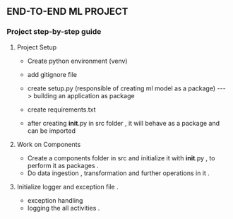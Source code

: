 ## END-TO-END ML PROJECT 

### Project step-by-step guide 

1. Project Setup
    - Create python environment (venv)
    - add gitignore file
    - create setup.py (responsible of creating ml model as a package) ---> building an application as package 
    - create requirements.txt

    - after creating __init__.py in src folder , it will behave as a package and can be imported 

2. Work on Components
    - Create a components folder in src and initialize it with __init__.py , to perform it as packages .
    - Do data ingestion , transformation and further operations in it .

3. Initialize logger and exception file .
    - exception handling 
    - logging the all activities .